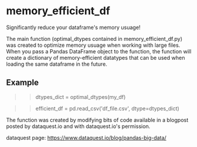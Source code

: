 # memory_efficient_df

Significantly reduce your dataframe's memory usuage! 

The main function (optimal_dtypes contained in memory_efficient_df.py) was created to optimize memory usuage when working with large files. When you pass a Pandas DataFrame object to the function, the function will create a dictionary of memory-efficient datatypes that can be used when loading the same dataframe in the future.

## Example

>> dtypes_dict = optimal_dtypes(my_df)


>> efficient_df = pd.read_csv('df_file.csv', dtype=dtypes_dict)

The function was created by modifying bits of code available in a blogpost posted by dataquest.io and with dataquest.io's permission. 

dataquest page: https://www.dataquest.io/blog/pandas-big-data/
